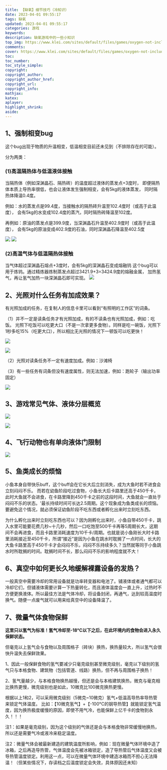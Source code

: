 ```yaml
---
title: 【缺氧】细节技巧（冷知识）
date: 2023-04-01 09:55:17
tags: 缺氧
updated: 2023-04-01 09:55:17
categories: 游戏
keywords: 
description: 缺氧游戏中的一些小知识
top_img: https://www.klei.com/sites/default/files/games/oxygen-not-included/assets/oxygen-not-includedpromo.png
comments:
cover: https://www.klei.com/sites/default/files/games/oxygen-not-included/assets/oxygen-not-includedpromo.png
toc:
toc_number:
toc_style_simple:
copyright:
copyright_author:
copyright_author_href:
copyright_url:
copyright_info:
mathjax:
katex:
aplayer:
highlight_shrink:
aside:
---
```


## 1、强制相变bug
这个bug出现于物质的升温相变，低温相变目前还未见到（不排除存在的可能）。

分为两类：
### (1)高温隔热体与低温液体接触
当隔热体（例如深渊晶石、隔热砖）的温度超过液体的蒸发点+3度时， 
即便隔热体本质上导热率很低，也会让液体发生强制相变，会有5kg的液体蒸发，
同时隔热体降温0.4度。

例如：水的蒸发点是99.4度，当接触水的隔热砖升温至102.4度时（或高于此温度），
会有5kg的水变成102.4度的蒸汽，同时隔热砖降温至102度。

再例如：原油的蒸发点是399.9度，当深渊晶石升温至402.9度时（或高于此温度），
会有5kg的原油变成402.9度的石油，同时深渊晶石降温至402.5度

[![](https://i.postimg.cc/9fGDtYL6/Snipaste-2023-04-01-10-09-07.png)](https://postimg.cc/SXxQmCFd)
[![](https://i.postimg.cc/wBcBsTvH/Snipaste-2023-04-01-10-11-34.png)](https://postimg.cc/R3hmkmKb)

### (2)高温气体与低温隔热体接触
当气体超过深渊晶石熔点+3度时，会有5kg的深渊晶石变成熔融钨
这个bug可以用于炼钨。通过精炼器炼制蒸发点超过3421.9+3=3424.9度的熔融金属，
加热氢气，再让氢气加热一块深渊晶石即可实现。
[![](https://i.postimg.cc/D02JP443/Snipaste-2023-04-01-10-15-26.png)](https://postimg.cc/5YR2x0ms)

## 2、光照对什么任务有加成效果？
有光照加成的任务，在复制人的信息卡里可以看到“有照明的工作区”的词条。

（1）并不一定是读条任务才有光照加成，有的不读条也有光照加成，例如：吃饭。
光照下吃饭可以吃更大口（不是一次拿更多食物）。同样是吃一碗饭，光照下1秒多吃15%（吃更大口），所以相比无光照的情况下一顿饭可以吃更快！

[![](https://i.postimg.cc/CxmgRBSf/Snipaste-2023-04-01-10-16-59.png)](https://postimg.cc/jDw99jWs)

[![](https://i.postimg.cc/59LWwkfJ/Snipaste-2023-04-01-10-17-38.png)](https://postimg.cc/xqfZQ5kp)

（2）光照对读条任务不一定有速度加成。例如：沙滩椅

（3）有一些任务有词条但没有速度属性，则无法加速，例如：跑轮子（输出功率固定）

[![](https://i.postimg.cc/7PsWy715/Snipaste-2023-04-01-10-24-08.png)](https://postimg.cc/DmGgrSMh)

## 3、游戏常见气体、液体分层概览

[![](https://i.postimg.cc/N0DxkqpK/Snipaste-2023-04-01-10-25-01.png)](https://postimg.cc/p998P7Nv)

[![](https://i.postimg.cc/ZqbQSLQy/Snipaste-2023-04-01-10-25-26.png)](https://postimg.cc/XrPLK94V)

## 4、飞行动物也有单向液体门限制

[![](https://i.postimg.cc/GmcK8mxW/Snipaste-2023-04-01-10-26-25.png)](https://postimg.cc/nCPBNZ52)

## 5、鱼类成长的烦恼
小鱼本身自带快乐buff，这个buff会在它长大后立刻消失，成为大鱼时若不进食会立刻闷闷不乐。
而若在幼鱼阶段吃过食物，小鱼长大后卡路里还高于450千卡，此时大鱼就不会进食，在卡路里降到450千卡之前的这段时间，大鱼就会一直处于闷闷不乐的状态。'最长持续时间可长达2.5周期。这个现象成为鱼类成长的烦恼。
要避免这个情况，就必须保证幼鱼阶段不吃东西或者孵化出来时立刻吃东西。

为什么孵化出来时立刻吃东西也可以？因为刚孵化出来时，小鱼自带450千卡，跳入水里可能要花费几秒~十几秒，然后一口吃饱至500千卡再等5周期长大，这期间不会再进食，而且卡路里消耗速度为10千卡/周期。也就是说小鱼刚长大时卡路里消耗接近至450千卡，所谓“接近”是因为小鱼在跳水时耽搁了一点时间，长大的大鱼卡路里高于450千卡才会闷闷不乐，闷闷不乐持续多久？当然就等同于小鱼跳水时所耽搁的时间。耽搁时间不长，那么闷闷不乐的影响程度就不大！

## 6、真空中如何更长久地缓解裸露设备的发热？
一般真空中需要冷却的常用设备就是功率转变器和电池了。铺液体或者通气都可以冷却它们，但铺液体需要计算一下热量转化，而且液体温度会一直上升，过热时不方便更换液体。所以最佳方法是气体冷却，将设备封闭，再通气，达到较高温度时换气。随便一点废气就可以用来给真空中的设备降温了。

## 7、微量气体食物保鲜
**这里只以氢气为标准！氢气冷却至-18°C以下之后，在此环境内的食物会进入永久保鲜状态。**

但毫克以上氢气会与食物以及周围格子（砖块）换热，换热量较大，所以氢气会很快升温失去保鲜效果。

1、因此一般保鲜食物的氢气要减少只毫克级别甚至微克级别，毫克以下级别的氢气只与本格食物、建筑物（包括管道、线路）换热，但不再与周围格子换热！

2、氢气量越少，与本格食物换热越慢，但还是会与本格建筑换热，微克与毫克相比换热更慢，微克级别也是如此，10微克比100微克换热更慢。

根据以上1和2，可以采用微克级别（5微克~10微克）氢气+低温高导热率导热管 来锁定气体温度。
比如：【10微克氢气】+【-100°C的钢导热管】就能锁定氢气温度，因为换热极度缓慢的原因，即使不用气冷，也能保鲜上亿千卡的食物到永久！！！

注1：如果是毫克级别，因为这个级别的气体还是会与本格食物非常缓慢地换热，所以还是需要气冷或液冷来稳定温度。

注2：微量气体会被最新建造的建筑温度所影响，例如：现在微量气体环境中造了冰箱，之后再造导热管，气体温度会先被冰箱锁定，造了导热管后气体温度又会被导热管温度锁定。利用这一点，可以在微量气体环境中建造冰箱而不担心无法降温！（但某些情况下，存读档之后温度锁定会失效，具体原因还未知）